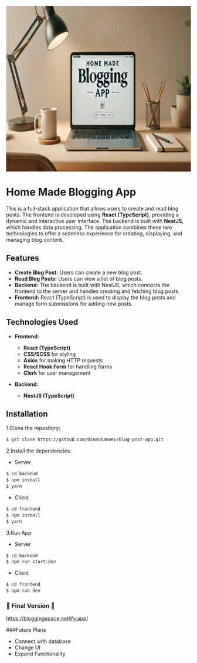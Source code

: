 <div style='display: flex; justify-content: center'>
    <img src='./Frontend/public/blogging-banner.jpg/' height='450' width="100%">
</div>

# Home Made Blogging App
This is a full-stack application that allows users to create and read blog posts. The frontend is developed using **React (TypeScript)**, providing a dynamic and interactive user interface. The backend is built with **NestJS**, which handles data processing. The application combines these two technologies to offer a seamless experience for creating, displaying, and managing blog content.

## Features
- **Create Blog Post:** Users can create a new blog post.
- **Read Blog Posts:** Users can view a list of blog posts.
- **Backend:** The backend is built with NestJS, which connects the frontend to the server and handles creating and fetching blog posts.
- **Frontend:** React (TypeScript) is used to display the blog posts and manage form submissions for adding new posts.

## Technologies Used
- **Frontend:**  
  - **React (TypeScript)**
  - **CSS/SCSS** for styling
  - **Axios** for making HTTP requests
  - **React Hook Form** for handling forms
  - **Clerk** for user management

- **Backend:**  
  - **NestJS (TypeScript)**

## Installation
1.Clone the repository:
```bash
$ git clone https://github.com/DimaShamoev/blog-post-app.git
```

2.Install the dependencies:
- Server
```bash
$ cd backend
$ npm install
$ yarn
```
- Client
```bash
$ cd frontend
$ npm install
$ yarn
```

3.Run App
- Server
```bash
$ cd backend
$ npm run start:dev
```
- Client
```bash
$ cd frontend
$ npm run dev
```

### 🏁 Final Version 🏁
https://bloggingspace.netlify.app/

###Future Plans
- Connect with database
- Change UI
- Expand Functionality 